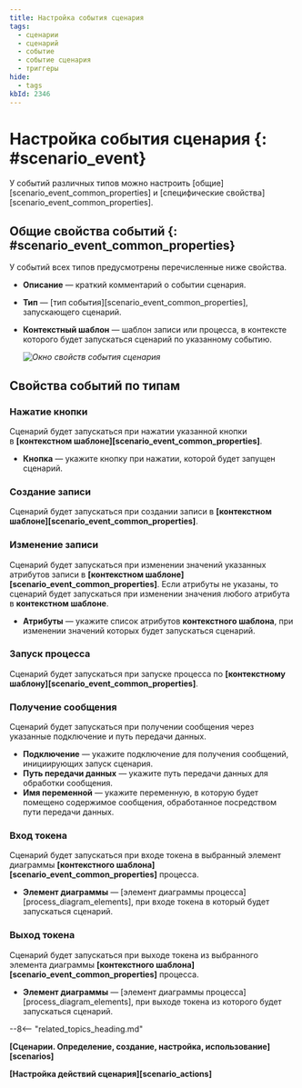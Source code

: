 ```yaml
---
title: Настройка события сценария
tags:
  - сценарии
  - сценарий
  - событие
  - событие сценария
  - триггеры
hide:
  - tags
kbId: 2346
---
```


# Настройка события сценария {: #scenario_event}

У событий различных типов можно настроить [общие][scenario_event_common_properties] и [специфические свойства][scenario_event_common_properties].

## Общие свойства событий {: #scenario_event_common_properties}

У событий всех типов предусмотрены перечисленные ниже свойства.

- **Описание** — краткий комментарий о событии сценария.
- **Тип** — [тип события][scenario_event_common_properties], запускающего сценарий.
- **Контекстный шаблон** — шаблон записи или процесса, в контексте которого будет запускаться сценарий по указанному событию.

    _![Окно свойств события сценария](scenario_event_properties.png)_

## Свойства событий по типам

### Нажатие кнопки

Сценарий будет запускаться при нажатии указанной кнопки в **[контекстном шаблоне][scenario_event_common_properties]**.

- **Кнопка** — укажите кнопку при нажатии, которой будет запущен сценарий.

### Создание записи

Сценарий будет запускаться при создании записи в **[контекстном шаблоне][scenario_event_common_properties]**.

### Изменение записи

Сценарий будет запускаться при изменении значений указанных атрибутов записи в **[контекстном шаблоне][scenario_event_common_properties]**. Если атрибуты не указаны, то сценарий будет запускаться при изменении значения любого атрибута в **контекстном шаблоне**.

- **Атрибуты** — укажите список атрибутов **контекстного шаблона**, при изменении значений которых будет запускаться сценарий.

### Запуск процесса

Сценарий будет запускаться при запуске процесса по **[контекстному шаблону][scenario_event_common_properties]**.

### Получение сообщения

Сценарий будет запускаться при получении сообщения через указанные подключение и путь передачи данных.

- **Подключение** — укажите подключение для получения сообщений, инициирующих запуск сценария.
- **Путь передачи данных** — укажите путь передачи данных для обработки сообщения.
- **Имя переменной** — укажите переменную, в которую будет помещено содержимое сообщения, обработанное посредством пути передачи данных.

### Вход токена

Сценарий будет запускаться при входе токена в выбранный элемент диаграммы **[контекстного шаблона][scenario_event_common_properties]** процесса.

- **Элемент диаграммы** — [элемент диаграммы процесса][process_diagram_elements], при входе токена в который будет запускаться сценарий.

### Выход токена

Сценарий будет запускаться при выходе токена из выбранного элемента диаграммы **[контекстного шаблона][scenario_event_common_properties]** процесса.

- **Элемент диаграммы** — [элемент диаграммы процесса][process_diagram_elements], при выходе токена из которого будет запускаться сценарий.

--8<-- "related_topics_heading.md"

**[Сценарии. Определение, создание, настройка, использование][scenarios]**

**[Настройка действий сценария][scenario_actions]**
